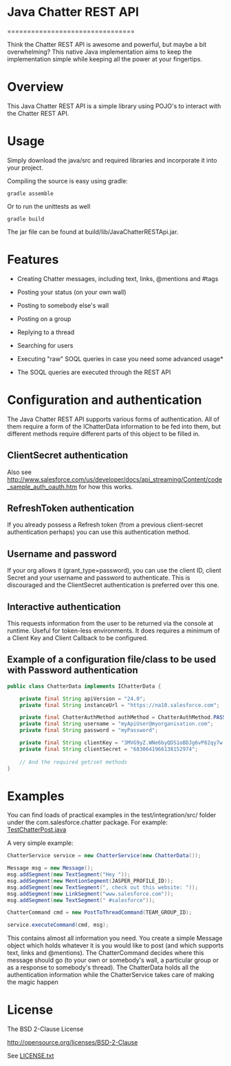 # Java Chatter REST API
================================

Think the Chatter REST API is awesome and powerful, but maybe a bit overwhelming? This native Java implementation aims to keep the implementation simple
while keeping all the power at your fingertips.
 
# Overview
This Java Chatter REST API is a simple library using POJO's to interact with the Chatter REST API.

# Usage
Simply download the java/src and required libraries and incorporate it into your project.

Compiling the source is easy using gradle:

    gradle assemble

Or to run the unittests as well

    gradle build

The jar file can be found at build/lib/JavaChatterRESTApi.jar.

# Features
- Creating Chatter messages, including text, links, @mentions and #tags
- Posting your status (on your own wall)
- Posting to somebody else's wall
- Posting on a group
- Replying to a thread

- Searching for users
- Executing "raw" SOQL queries in case you need some advanced usage*

* The SOQL queries are executed through the REST API

# Configuration and authentication
The Java Chatter REST API supports various forms of authentication.
All of them require a form of the IChatterData information to be fed into them, but different methods require different parts of this object to be filled in. 

## ClientSecret authentication

Also see http://www.salesforce.com/us/developer/docs/api_streaming/Content/code_sample_auth_oauth.htm for how this works.

## RefreshToken authentication
If you already possess a Refresh token (from a previous client-secret authentication perhaps) you can use this authentication method.

## Username and password
If your org allows it (grant_type=password), you can use the client ID, client Secret and your username and password to authenticate.
This is discouraged and the ClientSecret authentication is preferred over this one.

## Interactive authentication
This requests information from the user to be returned via the console at runtime. Useful for token-less environments.
It does requires a minimum of a Client Key and Client Callback to be configured.

## Example of a configuration file/class to be used with Password authentication
```java
public class ChatterData implements IChatterData {

    private final String apiVersion = "24.0";
    private final String instanceUrl = "https://na10.salesforce.com";

    private final ChatterAuthMethod authMethod = ChatterAuthMethod.PASSWORD;
    private final String username = "myApiUser@myorganisation.com";
    private final String password = "myPassword";

    private final String clientKey = "3MVG9yZ.WNe6byQDS1oBDJg6vP82qy7w.OVregoIATuJtBxxIxDQmb8kr8zmasqSUAsCED6CCNx.3zaWScqph";
    private final String clientSecret = "6830641966138152974";
    
    // And the required get/set methods
}
```

# Examples
You can find loads of practical examples in the test/integration/src/ folder under the com.salesforce.chatter package.
For example: [TestChatterPost.java](test/integration/src/com/salesforce/chatter/TestChatterPost.java)

A very simple example:
```java
ChatterService service = new ChatterService(new ChatterData());

Message msg = new Message();
msg.addSegment(new TextSegment("Hey "));
msg.addSegment(new MentionSegment(JASPER_PROFILE_ID));
msg.addSegment(new TextSegment(", check out this website: "));
msg.addSegment(new LinkSegment("www.salesforce.com"));
msg.addSegment(new TextSegment(" #salesforce"));

ChatterCommand cmd = new PostToThreadCommand(TEAM_GROUP_ID);

service.executeCommand(cmd, msg);
```

This contains almost all information you need.
You create a simple Message object which holds whatever it is you would like to post (and which supports text, links and @mentions).
The ChatterCommand decides where this message should go (to your own or somebody's wall, a particular group or as a response to somebody's thread).
The ChatterData holds all the authentication information while the ChatterService takes care of making the magic happen

# License
The BSD 2-Clause License

http://opensource.org/licenses/BSD-2-Clause

See [LICENSE.txt](./LICENSE.txt)